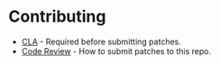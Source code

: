 # Contributing


* [CLA](cla.md) - Required before submitting patches.
* [Code Review](code-review.md) - How to submit patches to this repo.
